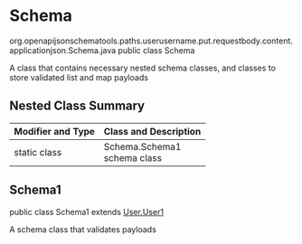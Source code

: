 # Schema
org.openapijsonschematools.paths.userusername.put.requestbody.content.applicationjson.Schema.java
public class Schema

A class that contains necessary nested schema classes, and classes to store validated list and map payloads

## Nested Class Summary
| Modifier and Type | Class and Description |
| ----------------- | ---------------------- |
| static class | Schema.Schema1<br> schema class |

## Schema1
public class Schema1
extends [User.User1](../../../../../../components/schemas/User.md#user1)

A schema class that validates payloads
